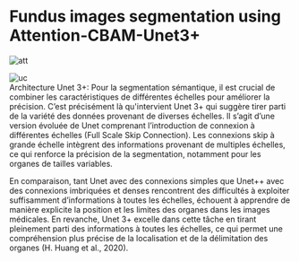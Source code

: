 # Fundus images segmentation using Attention-CBAM-Unet3+
![att](https://github.com/eyatab/Fundus-images-segmentation-using-Attention-CBAM-Unet3-/assets/79045818/4ca20e2d-5cc7-4e04-9c42-e7dd94bf27fa)    


![uc](https://github.com/eyatab/Fundus-images-segmentation-using-Attention-CBAM-Unet3-/assets/79045818/8bed1ecf-3d24-4450-aafd-883a15873f80)     
Architecture Unet 3+: Pour la segmentation sémantique, il est crucial de combiner les caractéristiques de différentes échelles pour améliorer la précision. C’est précisément là qu'intervient Unet 3+ qui suggère tirer parti de la variété des données provenant de diverses échelles. Il s’agit d’une version évoluée de Unet comprenant l’introduction de connexion à différentes échelles (Full Scale Skip Connection). Les connexions skip à grande échelle intègrent des informations provenant de multiples échelles, ce qui renforce la précision de la segmentation, notamment pour les organes de tailles variables.      

En comparaison, tant Unet avec des connexions simples que Unet++ avec des connexions imbriquées et denses rencontrent des difficultés à exploiter suffisamment d’informations à toutes les échelles, échouent à apprendre de manière explicite la position et les limites des organes dans les images médicales. En revanche, Unet 3+ excelle dans cette tâche en tirant pleinement parti des informations à toutes les échelles, ce qui permet une compréhension plus précise de la localisation et de la délimitation des organes (H. Huang et al., 2020).


